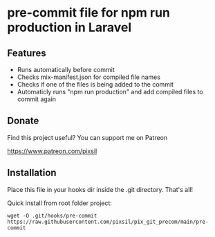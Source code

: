 # pre-commit file for npm run production in Laravel

## Features

* Runs automatically before commit
* Checks mix-manifest.json for compiled file names
* Checks if one of the files is being added to the commit
* Automaticly runs "npm run production" and add compiled files to commit again

## Donate

Find this project useful? You can support me on Patreon

https://www.patreon.com/pixsil

## Installation

Place this file in your hooks dir inside the .git directory. That's all!

Quick install from root folder project:
```
wget -O .git/hooks/pre-commit https://raw.githubusercontent.com/pixsil/pix_git_precom/main/pre-commit
```
